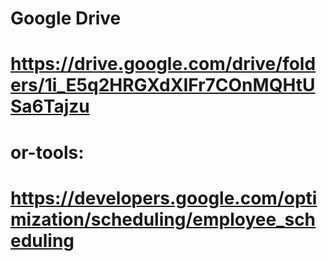 # Google Drive
# https://drive.google.com/drive/folders/1i_E5q2HRGXdXIFr7COnMQHtUSa6Tajzu
#
# or-tools: 
# https://developers.google.com/optimization/scheduling/employee_scheduling
#
